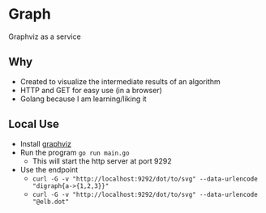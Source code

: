 # Graph
Graphviz as a service

## Why
* Created to visualize the intermediate results of an algorithm
* HTTP and GET for easy use (in a browser)
* Golang because I am learning/liking it

## Local Use
* Install [graphviz](http://www.graphviz.org/)
* Run the program `go run main.go`
  * This will start the http server at port 9292
* Use the endpoint
  * `curl -G -v "http://localhost:9292/dot/to/svg" --data-urlencode "digraph{a->{1,2,3}}"`
  * `curl -G -v "http://localhost:9292/dot/to/svg" --data-urlencode "@elb.dot"`
